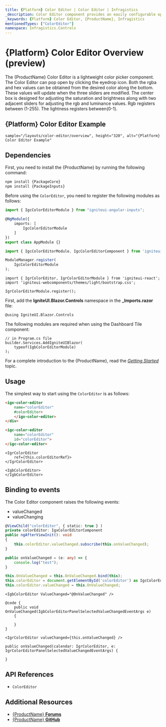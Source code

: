 ```yaml
---
title: {Platform} Color Editor | Color Editor | Infragistics
_description: Color Editor component provides an easily configurable option to change colors for any desirable component or aspect of your application.
_keywords: {Platform} Color Editor, {ProductName}, Infragistics
mentionedTypes: ["ColorEditor"]
namespace: Infragistics.Controls
---
```


# {Platform} Color Editor Overview (preview)
The {ProductName} Color Editor is a lightweight color picker component. The Color Editor can pop open by clicking the eyedrop icon. Both the rgba and hex values can be obtained from the desired color along the bottom. These values will update when the three sliders are modified. The center box is designed for adjusting the saturation and brightness along with two adjacent sliders for adjusting the rgb and luminance values. Rgb registers between (1-255). The lightness registers between(0-1).

## {Platform} Color Editor Example

`sample="/layouts/color-editor/overview", height="320", alt="{Platform} Color Editor Example"`

<div class="divider--half"></div>

## Dependencies

<!-- Angular, WebComponents, React -->
First, you need to install the {ProductName} by running the following command:

```cmd
npm install {PackageCore}
npm install {PackageInputs}
```

Before using the `ColorEditor`, you need to register the following modules as follows:

```ts
import { IgcColorEditorModule } from "igniteui-angular-inputs";

@NgModule({
    imports: [
        IgcColorEditorModule
    ]
})
export class AppModule {}
```

```ts
import { IgcColorEditorModule, IgcColorEditorComponent } from 'igniteui-webcomponents-inputs';

ModuleManager.register(
    IgcColorEditorModule
);
```

```tsx
import { IgrColorEditor, IgrColorEditorModule } from 'igniteui-react';
import 'igniteui-webcomponents/themes/light/bootstrap.css';

IgrColorEditorModule.register();
```

<!-- end:Angular, WebComponents, React -->

<!-- Blazor -->

First, add the **IgniteUI.Blazor.Controls** namespace in the **_Imports.razor** file:

```razor
@using IgniteUI.Blazor.Controls
```

The following modules are required when using the Dashboard Tile component:

```razor
// in Program.cs file
builder.Services.AddIgniteUIBlazor(
    typeof(IgbColorEditorModule)
);
```

<!-- end: Blazor -->

For a complete introduction to the {ProductName}, read the [*Getting Started*](../general-getting-started.md) topic.

## Usage

The simplest way to start using the `ColorEditor` is as follows:

<!-- Angular -->
```html
<igx-color-editor
    name="colorEditor"
    #colorEditor>
    </igx-color-editor>
</div>
```
<!-- end: Angular -->

<!-- WebComponents -->
```html
<igc-color-editor
    name="colorEditor"
    id="colorEditor">
</igc-color-editor>
```
<!-- end: WebComponents -->

<!-- React -->
```tsx
<IgrColorEditor
    ref={this.colorEditorRef}>
</IgrColorEditor>
```
<!-- end:React -->

<!-- Blazor -->
```razor
<IgbColorEditor>
</IgbColorEditor>
```
<!-- end:Blazor -->

## Binding to events

The Color Editor component raises the following events:

- valueChanged
- valueChanging

<!-- Angular -->
```ts
@ViewChild("colorEditor", { static: true } )
private colorEditor: IgxColorEditorComponent
public ngAfterViewInit(): void 
{	
    this.colorEditor.valueChanged.subscribe(this.onValueChanged);
}

public onValueChanged = (e: any) => {
    console.log("test");
}
```
<!-- end: Angular -->

<!-- WebComponents -->
```ts
this.OnValueChanged = this.OnValueChanged.bind(this);
this.colorEditor = document.getElementById('colorEditor') as IgcColorEditorComponent;
this.colorEditor.valueChanged = this.OnValueChanged;
```
<!-- end: WebComponents -->

<!-- Blazor -->
```razor
<IgbColorEditor ValueChanged="@OnValueChanged" />

@code {
    public void OnValueChanged(IgbColorEditorPanelSelectedValueChangedEventArgs e)
    {

    }
}
```
<!-- end:Blazor -->

<!-- React -->
```tsx
<IgrColorEditor valueChanged={this.onValueChanged} />

public onValueChanged(calendar: IgrColorEditor, e: IgrColorEditorPanelSelectedValueChangedEventArgs) {

}
```
<!-- end: React -->

<div class="divider--half"></div>

## API References

 - `ColorEditor`

## Additional Resources

* [{ProductName} **Forums**]({ForumsLink})
* [{ProductName} **GitHub**]({GithubLink})